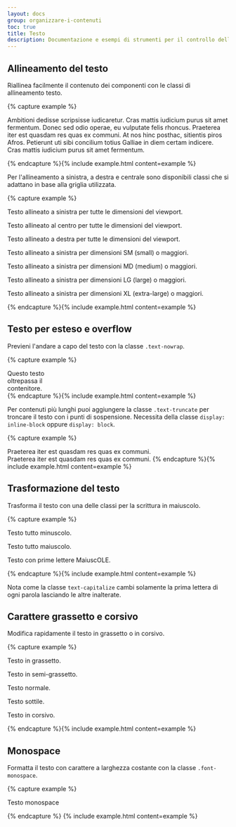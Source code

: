 ```yaml
---
layout: docs
group: organizzare-i-contenuti
toc: true
title: Testo
description: Documentazione e esempi di strumenti per il controllo dell'allineamento nelle aree di testo, dello stile del carattere e altro.
---
```


## Allineamento del testo

Riallinea facilmente il contenuto dei componenti con le classi di allineamento testo.

{% capture example %}

<p class="text-start">Ambitioni dedisse scripsisse iudicaretur. Cras mattis iudicium purus sit amet fermentum. Donec sed odio operae, eu vulputate felis rhoncus. Praeterea iter est quasdam res quas ex communi. At nos hinc posthac, sitientis piros Afros. Petierunt uti sibi concilium totius Galliae in diem certam indicere. Cras mattis iudicium purus sit amet fermentum.</p>
{% endcapture %}{% include example.html content=example %}

Per l'allineamento a sinistra, a destra e centrale sono disponibili classi che si adattano in base alla griglia utilizzata.

{% capture example %}

<p class="text-start">Testo allineato a sinistra per tutte le dimensioni del viewport.</p>
<p class="text-center">Testo allineato al centro per tutte le dimensioni del viewport.</p>
<p class="text-end">Testo allineato a destra per tutte le dimensioni del viewport.</p>

<p class="text-sm-left">Testo allineato a sinistra per dimensioni SM (small) o maggiori.</p>
<p class="text-md-left">Testo allineato a sinistra per dimensioni MD (medium) o maggiori.</p>
<p class="text-lg-left">Testo allineato a sinistra per dimensioni LG (large) o maggiori.</p>
<p class="text-xl-left">Testo allineato a sinistra per dimensioni XL (extra-large) o maggiori.</p>
{% endcapture %}{% include example.html content=example %}

## Testo per esteso e overflow

Previeni l'andare a capo del testo con la classe `.text-nowrap`.

{% capture example %}

<div class="text-nowrap bd-highlight" style="width: 8rem;">
  Questo testo oltrepassa il contenitore.
</div>
{% endcapture %}{% include example.html content=example %}

Per contenuti più lunghi puoi aggiungere la classe `.text-truncate` per troncare il testo con i punti di sospensione. Necessita della classe `display: inline-block` oppure `display: block`.

{% capture example %}

<!-- Block level -->
<div class="row">
  <div class="col-2 text-truncate">
    Praeterea iter est quasdam res quas ex communi.
  </div>
</div>

<!-- Inline level -->
<span class="d-inline-block text-truncate" style="max-width: 150px;">
  Praeterea iter est quasdam res quas ex communi.
</span>
{% endcapture %}{% include example.html content=example %}

## Trasformazione del testo

Trasforma il testo con una delle classi per la scrittura in maiuscolo.

{% capture example %}

<p class="text-lowercase">Testo tutto minuscolo.</p>
<p class="text-uppercase">Testo tutto maiuscolo.</p>
<p class="text-capitalize">Testo con prime lettere MaiuscOLE.</p>
{% endcapture %}{% include example.html content=example %}

Nota come la classe `text-capitalize` cambi solamente la prima lettera di ogni parola lasciando le altre inalterate.

## Carattere grassetto e corsivo

Modifica rapidamente il testo in grassetto o in corsivo.

{% capture example %}

<p class="fw-bold">Testo in grassetto.</p>
<p class="fw-semibold">Testo in semi-grassetto.</p>
<p class="fw-normal">Testo normale.</p>
<p class="fw-light">Testo sottile.</p>
<p class="fst-italic">Testo in corsivo.</p>
{% endcapture %}{% include example.html content=example %}

## Monospace

Formatta il testo con carattere a larghezza costante con la classe `.font-monospace`.

{% capture example %}

<p class="font-monospace">Testo monospace</p>
{% endcapture %}
{% include example.html content=example %}
